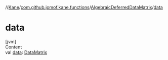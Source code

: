 //[Kane](../../index.md)/[com.github.jomof.kane.functions](../index.md)/[AlgebraicDeferredDataMatrix](index.md)/[data](data.md)



# data  
[jvm]  
Content  
val [data](data.md): [DataMatrix](../../com.github.jomof.kane.impl/-data-matrix/index.md)  



